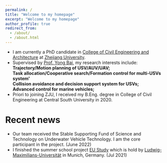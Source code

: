 ```yaml
---
permalink: /
title: "Welcome to my homepage"
excerpt: "Welcome to my homepage"
author_profile: true
redirect_from: 
  - /about/
  - /about.html
---
```


- I am currently a PhD candidate in [College of Civil Engineering and Architecture](http://www.ccea.zju.edu.cn.http.jxutcmtsg.proxy.jxutcm.edu.cn/main.htm) at [Zhejiang University](https://www.zju.edu.cn/english/). 
- Supervised by [Prof. Yong Bai](https://person.zju.edu.cn/0010294), my research interests include:\
**Trajectory/Motion planning of USV/AUV/UAV;\
Task allocation/Cooperative search/Formation control for multi-USVs system'\
Collision avoidance and decision support system for USVs;\
Advanced control for marine vehicles;**
- Priori to joining ZJU, I received my B.Eng. degree in College of Civil Engineering at Central South University in 2020.

# Recent news
- Our team received the Stable Supporting Fund of Science and Technology on Underwater Vehicle Technology. I am the core participant in the project. (June 2022)
- I finished the summer school project [EU Study](https://www.lmu.de/en/study/all-degrees-and-programs/programs-for-international-visiting-students/munich-international-summer-university/summer-academies/european-studies-summer-school/index.html) which is hold by [Ludwig-Maximilians-Universität](https://www.lmu.de/en/index.html) in Munich, Germany. (Jul 2021)
